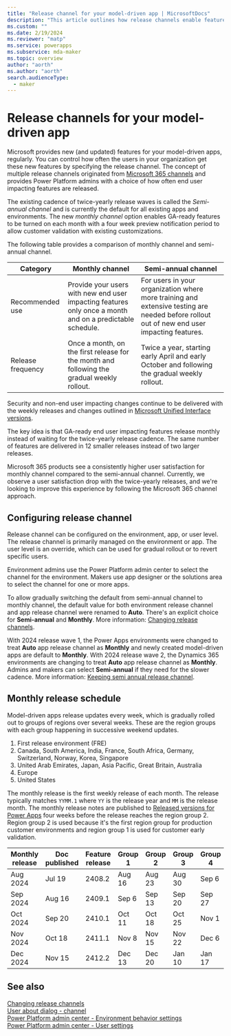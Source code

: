 ```yaml
---
title: "Release channel for your model-driven app | MicrosoftDocs" 
description: "This article outlines how release channels enable features within a model-driven app."
ms.custom: ""
ms.date: 2/19/2024
ms.reviewer: "matp"
ms.service: powerapps
ms.subservice: mda-maker
ms.topic: overview
author: "aorth"
ms.author: "aorth"
search.audienceType: 
  - maker
---
```

# Release channels for your model-driven app

Microsoft provides new (and updated) features for your model-driven apps, regularly. You can control how often the users in your organization get these new features by specifying the release channel. The concept of multiple release channels originated from [Microsoft 365 channels](/deployoffice/updates/overview-update-channels) and provides Power Platform admins with a choice of how often end user impacting features are released.

The existing cadence of twice-yearly release waves is called the *Semi-annual channel* and is currently the default for all existing apps and environments. The new *monthly channel* option enables GA-ready features to be turned on each month with a four week preview notification period to allow customer validation with existing customizations.

The following table provides a comparison of monthly channel and semi-annual channel.

| Category | Monthly channel | Semi-annual channel |
| --- | --- | --- |
| Recommended use | Provide your users with new end user impacting features only once a month and on a predictable schedule. | For users in your organization where more training and extensive testing are needed before rollout out of new end user impacting features. | 
| Release frequency | Once a month, on the first release for the month and following the gradual weekly rollout. | Twice a year, starting early April and early October and following the gradual weekly rollout. |

Security and non-end user impacting changes continue to be delivered with the weekly releases and changes outlined in [Microsoft Unified Interface versions](/power-platform/released-versions/powerapps#all--microsoft-unified-interface-versions).

The key idea is that GA-ready end user impacting features release monthly instead of waiting for the twice-yearly release cadence. The same number of features are delivered in 12 smaller releases instead of two larger releases.

Microsoft 365 products see a consistently higher user satisfaction for monthly channel compared to the semi-annual channel. Currently, we observe a user satisfaction drop with the twice-yearly releases, and we're looking to improve this experience by following the Microsoft 365 channel approach.

## Configuring release channel

Release channel can be configured on the environment, app, or user level. The release channel is primarily managed on the environment or app. The user level is an override, which can be used for gradual rollout or to revert specific users.

Environment admins use the Power Platform admin center to select the channel for the environment. Makers use app designer or the solutions area to select the channel for one or more apps.

To allow gradually switching the default from semi-annual channel to monthly channel, the default value for both environment release channel and app release channel were renamed to **Auto**. There's an explicit choice for **Semi-annual** and **Monthly**. More information: [Changing release channels](channel-change.md).

With 2024 release wave 1, the Power Apps environments were changed to treat **Auto** app release channel as **Monthly** and newly created model-driven apps are default to **Monthly**. With 2024 release wave 2, the Dynamics 365 environments are changing to treat **Auto** app release channel as **Monthly**. Admins and makers can select **Semi-annual** if they need for the slower cadence. More information: [Keeping semi annual release channel](channel-change.md#keeping-semi-annual-release-channel).

## Monthly release schedule

Model-driven apps release updates every week, which is gradually rolled out to groups of regions over several weeks. These are the region groups with each group happening in successive weekend updates.

1. First release environment (FRE)
1. Canada, South America, India, France, South Africa, Germany, Switzerland, Norway, Korea, Singapore
1. United Arab Emirates, Japan, Asia Pacific, Great Britain, Australia
1. Europe
1. United States

The monthly release is the first weekly release of each month. The release typically matches ```YYMM.1``` where ```YY``` is the release year and ```MM``` is the release month. The monthly release notes are published to [Released versions for Power Apps](/power-platform/released-versions/powerapps) four weeks before the release reaches the region group 2. Region group 2 is used because it's the first region group for production customer environments and region group 1 is used for customer early validation.

| Monthly release | Doc published | Feature release | Group 1 | Group 2 | Group 3 | Group 4 | Group 5 | 
| --- | --- | --- | --- | --- | --- | --- | --- | 
| Aug 2024 | Jul 19 | 2408.2 | Aug 16 | Aug 23 | Aug 30 | Sep 6 | Sep 13
| Sep 2024 | Aug 16 | 2409.1 | Sep 6 | Sep 13 | Sep 20 | Sep 27 | Oct 4
| Oct 2024 | Sep 20 | 2410.1 | Oct 11 | Oct 18 | Oct 25 | Nov 1 | Nov 8
| Nov 2024 | Oct 18 | 2411.1 | Nov 8 | Nov 15 | Nov 22 | Dec 6 | Dec 13 
| Dec 2024 | Nov 15 | 2412.2 | Dec 13 | Dec 20 | Jan 10 | Jan 17 | Jan 24

## See also

[Changing release channels](channel-change.md) <br />
[User about dialog - channel](../../user/about-dialog.md) <br />
[Power Platform admin center - Environment behavior settings](/power-platform/admin/settings-behavior) <br />
[Power Platform admin center - User settings](/power-platform/admin/users-settings)
